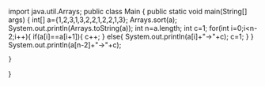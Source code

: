 import java.util.Arrays;
public class Main {
    public static void main(String[] args) {
        int[] a={1,2,3,1,3,2,2,1,2,2,1,3};
        Arrays.sort(a);
        System.out.println(Arrays.toString(a));
        int n=a.length;
        int c=1;
        for(int i=0;i<n-2;i++){
            if(a[i]==a[i+1]){
                c++;
            }
            else{
                 System.out.println(a[i]+"->"+c);
                 c=1;
            }
        }
        System.out.println(a[n-2]+"->"+c);
       
    }
}
